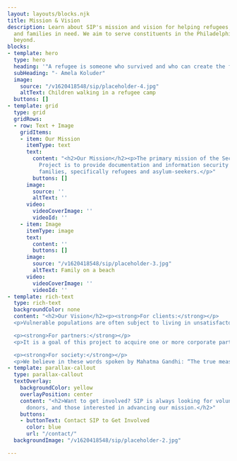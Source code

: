 ```yaml
---
layout: layouts/blocks.njk
title: Mission & Vision
description: Learn about SIP's mission and vision for helping refugees, asylum-seekers,
  and families in need. We aim to serve constituents in the Philadelphia area and
  beyond.
blocks:
- template: hero
  type: hero
  heading: '"A refugee is someone who survived and who can create the future."'
  subHeading: "- Amela Koluder"
  image:
    source: "/v1620418548/sip/placeholder-4.jpg"
    altText: Children walking in a refugee camp
  buttons: []
- template: grid
  type: grid
  gridRows:
  - row: Text + Image
    gridItems:
    - item: Our Mission
      itemType: text
      text:
        content: "<h2>Our Mission</h2><p>The primary mission of the Secure Information
          Project is to provide documentation and information security for vulnerable
          families, specifically refugees and asylum-seekers.</p>"
        buttons: []
      image:
        source: ''
        altText: ''
      video:
        videoCoverImage: ''
        videoId: ''
    - item: Image
      itemType: image
      text:
        content: ''
        buttons: []
      image:
        source: "/v1620418548/sip/placeholder-3.jpg"
        altText: Family on a beach
      video:
        videoCoverImage: ''
        videoId: ''
- template: rich-text
  type: rich-text
  backgroundColor: none
  content: "<h2>Our Vision</h2><p><strong>For clients:</strong></p>
  <p>Vulnerable populations are often subject to living in unsatisfactory conditions. For many reasons, important documents and valuable possessions/heirlooms can be easily lost, destroyed, or stolen. This project seeks to protect the people who are just getting on their feet in the city - or the country - from fraud, theft, violence, or intimidation because they did not understand the value of their documentation and information. Services will be provided at no cost for eligible clients to ensure the lowest possible barrier to inclusion.</p>

  <p><strong>For partners:</strong></p>
  <p>It is a goal of this project to acquire one or more corporate partners that provide digital information security products to consumers. Once a partner in this project, the corporate partner would provide their services to clients of the SIP at no cost while the clients are income eligible; once clients become more financially self-sufficient, they can choose to upgrade their access to a paid product provided by the corporate partner. This creates a pipeline of potential customers for the partner, but also provides the opportunity for the SIP to educate people on the cost and value of important services while helping them plan for their future.</p>

  <p><strong>For society:</strong></p>
  <p>We believe in these words spoken by Mahatma Gandhi: “The true measure of any society can be found in how it treats its most vulnerable members.” Ergo, A society cannot be truly secure until it secures its most vulnerable people. We believe that by supporting and securing low-income and new Americans, we can help build a more robust working class where families are self-sufficient and rely less on welfare programs to live happy, healthy, and productive lives.</p>"
- template: parallax-callout
  type: parallax-callout
  textOverlay:
    backgroundColor: yellow
    overlayPosition: center
    content: "<h2>Want to get involved? SIP is always looking for volunteers, partners,
      donors, and those interested in advancing our mission.</h2>"
    buttons:
    - buttonText: Contact SIP to Get Involved
      color: blue
      url: "/contact/"
  backgroundImage: "/v1620418548/sip/placeholder-2.jpg"

---
```


